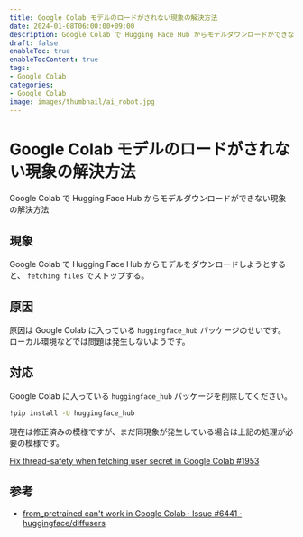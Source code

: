 ```yaml
---
title: Google Colab モデルのロードがされない現象の解決方法
date: 2024-01-08T06:00:00+09:00
description: Google Colab で Hugging Face Hub からモデルダウンロードができない現象の解決方法
draft: false
enableToc: true
enableTocContent: true
tags: 
- Google Colab
categories: 
- Google Colab
image: images/thumbnail/ai_robot.jpg
---
```


# Google Colab モデルのロードがされない現象の解決方法

Google Colab で Hugging Face Hub からモデルダウンロードができない現象の解決方法

## 現象

Google Colab で Hugging Face Hub からモデルをダウンロードしようとすると、 `fetching files` でストップする。


## 原因

原因は Google Colab に入っている `huggingface_hub` パッケージのせいです。
ローカル環境などでは問題は発生しないようです。

## 対応

Google Colab に入っている `huggingface_hub` パッケージを削除してください。

```bash
!pip install -U huggingface_hub
```

現在は修正済みの模様ですが、まだ同現象が発生している場合は上記の処理が必要の模様です。

<a href="https://github.com/huggingface/huggingface_hub/pull/1953#issuecomment-1878364894" target="_blank" rel="nofollow noopener">Fix thread-safety when fetching user secret in Google Colab #1953</a>

## 参考

- <a href="https://github.com/huggingface/diffusers/issues/6441" target="_blank" rel="nofollow noopener">from_pretrained can't work in Google Colab · Issue #6441 · huggingface/diffusers</a>

